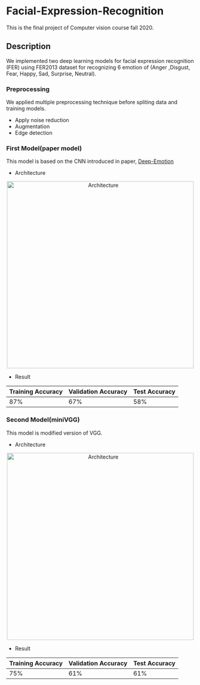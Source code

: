 # Facial-Expression-Recognition
This is the final project of Computer vision course fall 2020. 
## Description
We implemented two deep learning models for facial expression recognition (FER) using FER2013 dataset for recognizing 6 emotion of (Anger ,Disgust, Fear, Happy, Sad, 
Surprise, Neutral).
### Preprocessing
We applied multiple preprocessing technique before spliting data and training models.
* Apply noise reduction
* Augmentation
* Edge detection

### First Model(paper model)
This model is based on the CNN introduced in paper, [Deep-Emotion](https://arxiv.org/abs/1902.01019)
* Architecture

<p align="center">
  <img src="img/result1.png" width="500" title="Architecture">
</p>

* Result

| Training Accuracy  | Validation Accuracy | Test Accuracy |
| ------------- | ------------- | ------------- |
| 87% | 67%  | 58% |


### Second Model(miniVGG)
This model is modified version of VGG.
* Architecture

<p align="center">
  <img src="img/result2.png" width="500" title=" Architecture">
</p>

* Result


| Training Accuracy  | Validation Accuracy | Test Accuracy |
| ------------- | ------------- | ------------- |
| 75% | 61%  | 61% |

